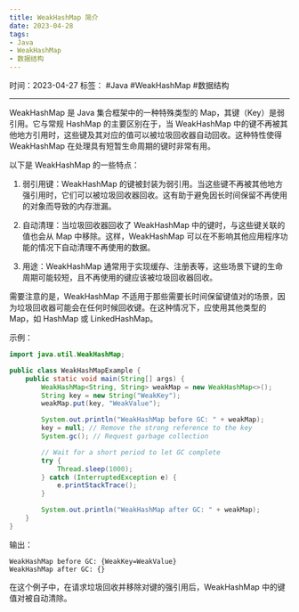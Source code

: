 ```yaml
---
title: WeakHashMap 简介
date: 2023-04-28
tags: 
- Java 
- WeakHashMap 
- 数据结构
---
```


时间：2023-04-27
标签： #Java #WeakHashMap #数据结构

---

WeakHashMap 是 Java 集合框架中的一种特殊类型的 Map，其键（Key）是弱引用。它与常规 HashMap 的主要区别在于，当 WeakHashMap 中的键不再被其他地方引用时，这些键及其对应的值可以被垃圾回收器自动回收。这种特性使得 WeakHashMap 在处理具有短暂生命周期的键时非常有用。

以下是 WeakHashMap 的一些特点：

1. 弱引用键：WeakHashMap 的键被封装为弱引用。当这些键不再被其他地方强引用时，它们可以被垃圾回收器回收。这有助于避免因长时间保留不再使用的对象而导致的内存泄漏。

2. 自动清理：当垃圾回收器回收了 WeakHashMap 中的键时，与这些键关联的值也会从 Map 中移除。这样，WeakHashMap 可以在不影响其他应用程序功能的情况下自动清理不再使用的数据。

3. 用途：WeakHashMap 通常用于实现缓存、注册表等，这些场景下键的生命周期可能较短，且不再使用的键应该被垃圾回收器回收。

需要注意的是，WeakHashMap 不适用于那些需要长时间保留键值对的场景，因为垃圾回收器可能会在任何时候回收键。在这种情况下，应使用其他类型的 Map，如 HashMap 或 LinkedHashMap。

示例：

```java
import java.util.WeakHashMap;

public class WeakHashMapExample {
    public static void main(String[] args) {
        WeakHashMap<String, String> weakMap = new WeakHashMap<>();
        String key = new String("WeakKey");
        weakMap.put(key, "WeakValue");

        System.out.println("WeakHashMap before GC: " + weakMap);
        key = null; // Remove the strong reference to the key
        System.gc(); // Request garbage collection

        // Wait for a short period to let GC complete
        try {
            Thread.sleep(1000);
        } catch (InterruptedException e) {
            e.printStackTrace();
        }

        System.out.println("WeakHashMap after GC: " + weakMap);
    }
}
```

输出：
```
WeakHashMap before GC: {WeakKey=WeakValue}
WeakHashMap after GC: {}
```

在这个例子中，在请求垃圾回收并移除对键的强引用后，WeakHashMap 中的键值对被自动清除。